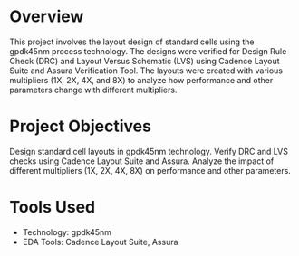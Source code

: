 # Overview
This project involves the layout design of standard cells using the gpdk45nm process technology. The designs were verified for Design Rule Check (DRC) and Layout Versus Schematic (LVS) using Cadence Layout Suite and Assura Verification Tool. The layouts were created with various multipliers (1X, 2X, 4X, and 8X) to analyze how performance and other parameters change with different multipliers.
# Project Objectives
Design standard cell layouts in gpdk45nm technology.
Verify DRC and LVS checks using Cadence Layout Suite and Assura.
Analyze the impact of different multipliers (1X, 2X, 4X, 8X) on performance and other parameters.
# Tools Used
- Technology: gpdk45nm
- EDA Tools: Cadence Layout Suite, Assura
